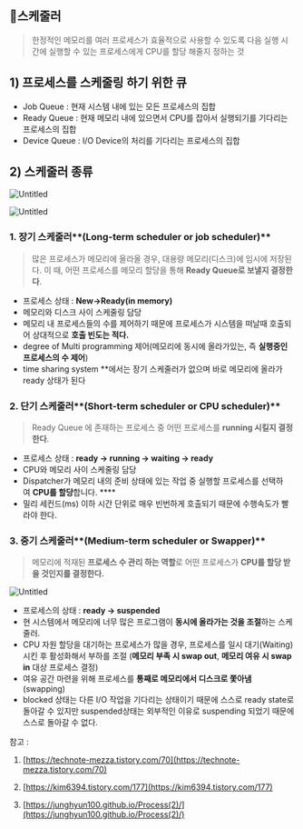 ## 📍스케줄러
> 한정적인 메모리를 여러 프로세스가 효율적으로 사용할 수 있도록 다음 실행 시간에 실행할 수 있는 프로세스에게 CPU를 할당 해줄지 정하는 것
> 

## 1) 프로세스를 스케줄링 하기 위한 큐

- Job Queue : 현재 시스템 내에 있는 모든 프로세스의 집합
- Ready Queue :  현재 메모리 내에 있으면서 CPU를 잡아서 실행되기를 기다리는 프로세스의 집합
- Device Queue : I/O Device의 처리를 기다리는 프로세스의 집합

## 2) 스케줄러 종류

![Untitled](https://s3-us-west-2.amazonaws.com/secure.notion-static.com/742d3a4d-934f-4a6d-a940-168f444d1d11/Untitled.png)

![Untitled](https://s3-us-west-2.amazonaws.com/secure.notion-static.com/134b4df9-f264-4279-bd22-f4c8a7f6dc91/Untitled.png)

### 1. 장기 스케줄러**(Long-term scheduler or job scheduler)**

> 많은 프로세스가 메모리에 올라올 경우, 대용량 메모리(디스크)에 임시에 저장된다. 이 때, 어떤 프로세스를 메모리 할당을 통해 **Ready Queue로 보낼지 결정한다**.
> 
- 프로세스 상태 : **New->Ready(in memory)**
- 메모리와 디스크 사이 스케줄링 담당
- 메모리 내 프로세스들의 수를 제어하기 때문에  프로세스가 시스템을 떠날때 호출되어 상대적으로 **호출 빈도는 적다.**
- degree of Multi programming 제어(메모리에 동시에 올라가있는, 즉 **실행중인 프로세스의 수 제어**)
- time sharing system **에서는 장기 스케줄러가 없으며 바로 메모리에 올라가 ready 상태가 된다

### 2. 단기 스케줄러**(Short-term scheduler or CPU scheduler)**

> Ready Queue 에 존재하는 프로세스 중 어떤 프로세스를 **running 시킬지 결정한다**.
> 
- 프로세스 상태 : **ready -> running -> waiting -> ready**
- CPU와 메모리 사이 스케줄링 담당
- Dispatcher가 메모리 내의 준비 상태에 있는 작업 중 실행할 프로세스를 선택하여 **CPU를 할당**합니다. ****
- 밀리 세컨드(ms) 이하 시간 단위로 매우 빈번하게 호출되기 때문에 수행속도가 빨라야 한다.

### 3. 중기 스케줄러**(Medium-term scheduler or Swapper)**

> 메모리에 적재된 **프로세스 수 관리 하는 역할**로 어떤 프로세스가 **CPU를 할당 받을 것인지를 결정한다.**
> 

![Untitled](https://s3-us-west-2.amazonaws.com/secure.notion-static.com/50b703cf-1f3f-4817-af30-65e285439ffe/Untitled.png)

- 프로세스의 상태 : **ready -> suspended**
- 현 시스템에서 메모리에 너무 많은 프로그램이 **동시에 올라가는 것을 조절**하는 스케줄러.
- CPU 자원 할당을 대기하는 프로세스가 많을 경우, 프로세스를 일시 대기(Waiting)시킨 후 활성화해서 부하를 조절 (**메모리 부족 시 swap out**, **메모리 여유 시 swap in** 대상 프로세스 결정)
- 여유 공간 마련을 위해 프로세스를 **통째로 메모리에서 디스크로 쫓아냄** (swapping)
- blocked 상태는 다른 I/O 작업을 기다리는 상태이기 때문에 스스로 ready state로 돌아갈 수 있지만 suspended상태는 외부적인 이유로 suspending 되었기 때문에 스스로 돌아갈 수 없다.

참고 : 

1. [https://technote-mezza.tistory.com/70](https://technote-mezza.tistory.com/70)

1. [https://kim6394.tistory.com/177](https://kim6394.tistory.com/177)
2. [https://junghyun100.github.io/Process(2)/](https://junghyun100.github.io/Process(2)/)
